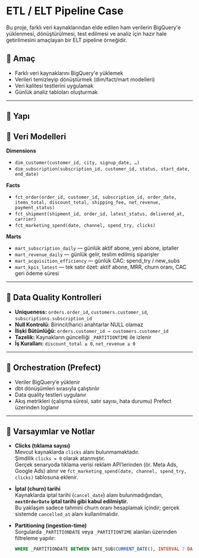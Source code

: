 # ETL / ELT Pipeline Case

Bu proje, farklı veri kaynaklarından elde edilen ham verilerin BigQuery'e yüklenmesi, dönüştürülmesi, test edilmesi ve analiz için hazır hale getirilmesini amaçlayan bir ELT pipeline örneğidir.

## 🎯 Amaç

- Farklı veri kaynaklarını BigQuery'e yüklemek  
- Verileri temizleyip dönüştürmek (dim/fact/mart modelleri)  
- Veri kalitesi testlerini uygulamak  
- Günlük analiz tabloları oluşturmak  

---

## 📂 Yapı



## 🧱 Veri Modelleri

**Dimensions**
- `dim_customer(customer_id, city, signup_date, …)`
- `dim_subscription(subscription_id, customer_id, status, start_date, end_date)`

**Facts**
- `fct_order(order_id, customer_id, subscription_id, order_date, items_total, discount_total, shipping_fee, net_revenue, payment_status)`
- `fct_shipment(shipment_id, order_id, latest_status, delivered_at, carrier)`
- `fct_marketing_spend(date, channel, spend_try, clicks)`

**Marts**
- `mart_subscription_daily` — günlük aktif abone, yeni abone, iptaller  
- `mart_revenue_daily` — günlük gelir, teslim edilmiş siparişler  
- `mart_acquisition_efficiency` — günlük CAC: spend_try / new_subs  
- `mart_kpis_latest` — tek satır özet: aktif abone, MRR, churn oranı, CAC geri ödeme süresi  

---

## 🧪 Data Quality Kontrolleri

- **Uniqueness:** `orders.order_id`, `customers.customer_id`, `subscriptions.subscription_id`  
- **Null Kontrolü:** Birincil/harici anahtarlar NULL olamaz  
- **İlişki Bütünlüğü:** `orders.customer_id → customers.customer_id`  
- **Tazelik:** Kaynakların güncelliği `_PARTITIONTIME` ile izlenir  
- **İş Kuralları:** `discount_total ≥ 0`, `net_revenue ≥ 0`  

---

## 🔁 Orchestration (Prefect)

- Veriler BigQuery’e yüklenir  
- dbt dönüşümleri sırasıyla çalıştırılır  
- Data quality testleri uygulanır  
- Akış metrikleri (çalışma süresi, satır sayısı, hata durumu) Prefect üzerinden loglanır  

---

## 🧩 Varsayımlar ve Notlar

- **Clicks (tıklama sayısı)**  
  Mevcut kaynaklarda `clicks` alanı bulunmamaktadır.  
  Şimdilik `clicks = 0` olarak atanmıştır.  
  Gerçek senaryoda tıklama verisi reklam API’lerinden (ör. Meta Ads, Google Ads) alınır ve `fct_marketing_spend(date, channel, spend_try, clicks)` tablosuna eklenir.

- **İptal (churn) tarihi**  
  Kaynaklarda iptal tarihi (`cancel_date`) alanı bulunmadığından,  
  **`nextOrderDate` iptal tarihi gibi kabul edilmiştir.**  
  Bu yaklaşım sadece tahmini churn oranı hesaplamak içindir; gerçek sistemde `cancelled_at` alanı kullanılmalıdır.

- **Partitioning (ingestion-time)**   
  Sorgularda `_PARTITIONDATE` veya `_PARTITIONTIME` alanları üzerinden filtreleme yapılır:  
  ```sql
  WHERE _PARTITIONDATE BETWEEN DATE_SUB(CURRENT_DATE(), INTERVAL 7 DAY) AND CURRENT_DATE()
